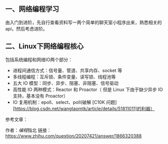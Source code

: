 ## 一、网络编程学习

由入门到进阶，先自行查看资料写一两个简单的聊天室小程序出来，熟悉相关的api，然后考虑进阶。



## 二、Linux下网络编程核心

包括系统编程和网络IO两个部分：

- 进程间通信方式：信号量、管道、共享内存、socket 等
- 多线程编程：互斥锁、条件变量、读写锁、线程池等
- 五大 IO 模型：同步、异步、阻塞、非阻塞、信号驱动
- 高性能 IO 两种模式：Reactor 和 Proactor（ 但是 Linux 下由于缺少异步 IO 支持，基本没有 Proactor）
- IO 复用机制：epoll、select、poll(破解 [C10K 问题][https://blog.csdn.net/wangtaomtk/article/details/51811011]的利器）



参考文章：

作者：*编程*指北
链接：https://www.zhihu.com/question/20207421/answer/1866320388

